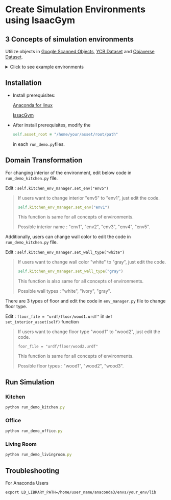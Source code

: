 # Create Simulation Environments using IsaacGym
## 3 Concepts of simulation environments
Utilize objects in [Google Scanned Objects](https://app.gazebosim.org/GoogleResearch/fuel/collections/Scanned%20Objects%20by%20Google%20Research), [YCB Dataset](https://www.ycbbenchmarks.com/object-set/) and [Objaverse Dataset](https://objaverse.allenai.org/objaverse-1.0).

<details>
<summary>Click to see example environments</summary>
<div markdown="1">

* Kitchen

> <img src="https://github.com/user-attachments/assets/b4c4f9b7-a315-4227-9f17-8b04a4d20730" width="340" height="180">  <img src="https://github.com/user-attachments/assets/3c7b6f94-4487-48a8-8624-b26d6ab891fe" width="340" height="180">  <img src="https://github.com/user-attachments/assets/734c14f3-c60d-47eb-b378-097a7b927763" width="340" height="180">  <img src="https://github.com/user-attachments/assets/964b6f9f-36ae-4fee-b011-837a34a2576f" width="340" height="180">  <img src="https://github.com/user-attachments/assets/0a1f6b25-0c41-4f71-8501-acfee4bc67e8" width="340" height="180"> 
  
* Office

> <img src="https://github.com/user-attachments/assets/e8953210-d2a4-4820-b388-ee715c052830" width="340" height="180">  <img src="https://github.com/user-attachments/assets/13c35292-0c3f-4569-a2f1-219e42620f94" width="340" height="180">  <img src="https://github.com/user-attachments/assets/87bb13b4-6704-42e5-aa9a-da40fd7a4a03" width="340" height="180">  <img src="https://github.com/user-attachments/assets/d6c106c1-b964-45ea-9bb5-d20e9accae97" width="340" height="180">  <img src="https://github.com/user-attachments/assets/3ea84cc3-00ef-4da2-9dc0-dc31457ea5c2" width="340" height="180"> 

* Living Room

> <img src="https://github.com/user-attachments/assets/e3e8083a-0ab8-4dbf-a33b-6b5f05190160" width="340" height="180">  <img src="https://github.com/user-attachments/assets/3d6eb4ae-df33-43c5-82e1-eef2ce269e02" width="340" height="180">  <img src="https://github.com/user-attachments/assets/2d824dce-16bc-4454-9cbd-8853b9cfea61" width="340" height="180">  <img src="https://github.com/user-attachments/assets/7dd8086d-7710-4311-b2fd-fad083965851" width="340" height="180">  <img src="https://github.com/user-attachments/assets/8d32a739-7281-4833-a40e-b3496a886545" width="340" height="180">
</div>
</details>

## Installation
* Install prerequisites:
  
  [Anaconda for linux](https://www.anaconda.com/download/#linux)
  
  [IssacGym](https://developer.nvidia.com/isaac-gym)

* After install prerequisites, modify the
  ```ruby
  self.asset_root = "/home/your/asset/root/path"
  ```
   in each ```run_demo.py```files.

## Domain Transformation

For changing interior of the environment, edit below code in ```run_demo_kitchen.py``` file.

Edit : ```self.kitchen_env_manager.set_env("env5")```
> If users want to change interior "env5" to "env1", just edit the code.
>
> ```ruby
> self.kitchen_env_manager.set_env("env1")
> ```
>
> This function is same for all concepts of environments.
>
> Possible interior name : "env1", "env2", "env3", "env4", "env5".


Additionally, users can change wall color to edit the code in ```run_demo_kitchen.py``` file.

Edit : ```self.kitchen_env_manager.set_wall_type("white")```
> If users want to change wall color "white" to "gray", just edit the code.
>
> ```ruby
> self.kitchen_env_manager.set_wall_type("gray")
> ```
>
> This function is also same for all concepts of environments.
>
> Possible wall types : "white", "ivory", "gray".

There are 3 types of floor and edit the code in ```env_manager.py``` file to change floor type.

Edit : ```floor_file = "urdf/floor/wood1.urdf"``` in ```def set_interior_asset(self)``` function
> If users want to change floor type "wood1" to "wood2", just edit the code.
>
> ```foor_file = "urdf/floor/wood2.urdf"```
>
> This function is same for all concepts of environments.
>
> Possible floor types : "wood1", "wood2", "wood3".

## Run Simulation

### Kitchen

```ruby
python run_demo_kitchen.py
```

### Office

```ruby
python run_demo_office.py
```

### Living Room

```ruby
python run_demo_livingroom.py
```


## Troubleshooting

For Anaconda Users

```
export LD_LIBRARY_PATH=/home/user_name/anaconda3/envs/your_env/lib
```
